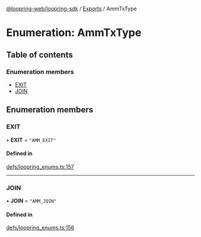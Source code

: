 [@loopring-web/loopring-sdk](../README.md) / [Exports](../modules.md) / AmmTxType

# Enumeration: AmmTxType

## Table of contents

### Enumeration members

- [EXIT](AmmTxType.md#exit)
- [JOIN](AmmTxType.md#join)

## Enumeration members

### EXIT

• **EXIT** = `"AMM_EXIT"`

#### Defined in

[defs/loopring_enums.ts:157](https://github.com/Loopring/loopring_sdk/blob/02976c9/src/defs/loopring_enums.ts#L157)

___

### JOIN

• **JOIN** = `"AMM_JOIN"`

#### Defined in

[defs/loopring_enums.ts:156](https://github.com/Loopring/loopring_sdk/blob/02976c9/src/defs/loopring_enums.ts#L156)
